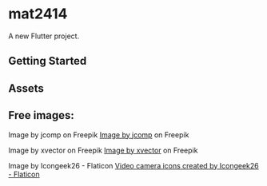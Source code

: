 # mat2414

A new Flutter project.

## Getting Started


## Assets


## Free images:

Image by jcomp on Freepik
<a href="https://www.freepik.com/free-psd/3d-illustration-cartoon-character-businessman-wearing-glasses-walking-he-holding-leather-bag-hand-rendering_20721143.htm#page=3&query=conversation&position=24&from_view=search&track=sph">Image by jcomp</a> on Freepik

Image by xvector on Freepik
<a href="https://www.freepik.com/free-psd/office-paperwork-approval-icon-isolated-3d-render-illustration_32554801.htm#query=report&position=47&from_view=search&track=sph">Image by xvector</a> on Freepik

Image by Icongeek26 - Flaticon
<a href="https://www.flaticon.com/free-icons/video-camera" title="video camera icons">Video camera icons created by Icongeek26 - Flaticon</a>